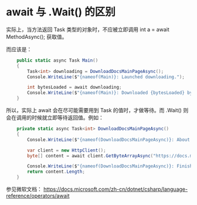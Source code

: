 # await 与 .Wait() 的区别

实际上，当方法返回 Task<object> 类型的对象时，不应被立即调用 int a = await MethodAsync(); 获取值。

而应该是：

```C#
    public static async Task Main()
    {
        Task<int> downloading = DownloadDocsMainPageAsync();
        Console.WriteLine($"{nameof(Main)}: Launched downloading.");

        int bytesLoaded = await downloading;
        Console.WriteLine($"{nameof(Main)}: Downloaded {bytesLoaded} bytes.");
    }
```

所以，实际上 await 会在尽可能需要用到 Task 的值时，才做等待。而 .Wait() 则会在调用的时候就立即等待返回值。例如：

```c#
    private static async Task<int> DownloadDocsMainPageAsync()
    {
        Console.WriteLine($"{nameof(DownloadDocsMainPageAsync)}: About to start downloading.");

        var client = new HttpClient();
        byte[] content = await client.GetByteArrayAsync("https://docs.microsoft.com/en-us/");

        Console.WriteLine($"{nameof(DownloadDocsMainPageAsync)}: Finished downloading.");
        return content.Length;
    }
```

参见微软文档： <https://docs.microsoft.com/zh-cn/dotnet/csharp/language-reference/operators/await>
